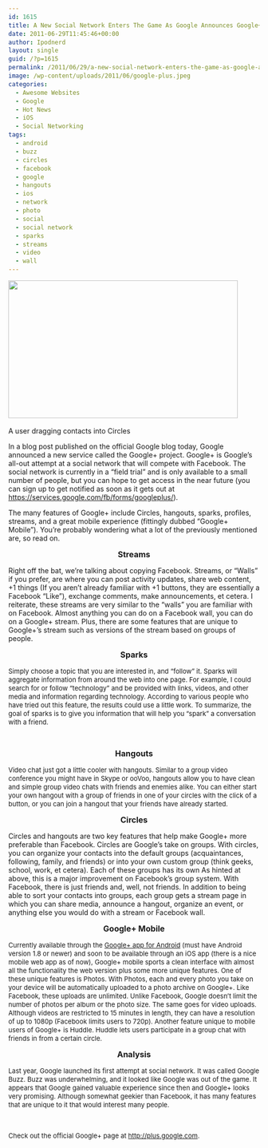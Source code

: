 ```yaml
---
id: 1615
title: A New Social Network Enters The Game As Google Announces Google+
date: 2011-06-29T11:45:46+00:00
author: Ipodnerd
layout: single
guid: /?p=1615
permalink: /2011/06/29/a-new-social-network-enters-the-game-as-google-announces-google/
image: /wp-content/uploads/2011/06/google-plus.jpeg
categories:
  - Awesome Websites
  - Google
  - Hot News
  - iOS
  - Social Networking
tags:
  - android
  - buzz
  - circles
  - facebook
  - google
  - hangouts
  - ios
  - network
  - photo
  - social
  - social network
  - sparks
  - streams
  - video
  - wall
---
```

<div id="attachment_1648" style="max-width: 470px" class="wp-caption aligncenter">
  <a href="/wp-content/uploads/2011/06/Google-Plus-social-networ-007.jpeg"><img class="size-full wp-image-1648" title="Google-Plus-social-networ-007" src="/wp-content/uploads/2011/06/Google-Plus-social-networ-007.jpeg" alt="" width="460" height="276" srcset="/wp-content/uploads/2011/06/Google-Plus-social-networ-007.jpeg 460w, /wp-content/uploads/2011/06/Google-Plus-social-networ-007-300x180.jpeg 300w, /wp-content/uploads/2011/06/Google-Plus-social-networ-007-180x108.jpeg 180w, /wp-content/uploads/2011/06/Google-Plus-social-networ-007-360x216.jpeg 360w" sizes="(max-width: 460px) 100vw, 460px" /></a>
  
  <p class="wp-caption-text">
    A user dragging contacts into Circles
  </p>
</div>

<p style="text-align: left;">
  In a blog post published on the official Google blog today, Google announced a new service called the Google+ project. Google+ is Google&#8217;s all-out attempt at a social network that will compete with Facebook. The social network is currently in a &#8220;field trial&#8221; and is only available to a small number of people, but you can hope to get access in the near future (you can sign up to get notified as soon as it gets out at <a title="https://services.google.com/fb/forms/googleplus/" href="https://services.google.com/fb/forms/googleplus/" target="_blank">https://services.google.com/fb/forms/googleplus/</a>).
</p>

The many features of Google+ include Circles, hangouts, sparks, profiles, streams, and a great mobile experience (fittingly dubbed &#8220;Google+ Mobile&#8221;). You&#8217;re probably wondering what a lot of the previously mentioned are, so read on.

<p style="text-align: center;">
  <span style="font-size: medium;"><strong>Streams</strong></span>
</p>

<span>Right off the bat, we&#8217;re talking about copying Facebook. Streams, or &#8220;Walls&#8221; if you prefer, are where you can post activity updates, share web content, +1 things (If you aren&#8217;t already familiar with +1 buttons, they are essentially a Facebook &#8220;Like&#8221;), exchange comments, make announcements, et cetera. I reiterate, these streams are very similar to the &#8220;walls&#8221; you are familiar with on Facebook. Almost anything you can do on a Facebook wall, you can do on a Google+ stream. Plus, there are some features that are unique to Google+&#8217;s stream such as versions of the stream based on groups of people.</span>

<p style="text-align: center;">
  <strong><span style="font-size: medium;">Sparks</span></strong>
</p>

<p style="text-align: left;">
  <span style="font-size: small;">Simply choose a topic that you are interested in, and &#8220;follow&#8221; it. Sparks will aggregate information from around the web into one page. For example, I could search for or follow &#8220;technology&#8221; and be provided with links, videos, and other media and information regarding technology. According to various people who have tried out this feature, the results could use a little work. To summarize, the goal of sparks is to give you information that will help you &#8220;spark&#8221; a conversation with a friend.</span>
</p>

<p style="text-align: center;">
  <span style="font-size: small;"><span class="youtube"></span><br /> </span>
</p>

<p style="text-align: center;">
  <strong><span style="font-size: medium;">Hangouts</span></strong>
</p>

<p style="text-align: left;">
  <span style="font-size: small;">Video chat just got a little cooler with hangouts. Similar to a group video conference you might have in Skype or ooVoo, hangouts allow you to have clean and simple group video chats with friends and enemies alike. You can either start your own hangout with a group of friends in one of your circles with the click of a button, or you can join a hangout that your friends have already started.</span>
</p>

<p style="text-align: center;">
  <span class="youtube"></span>
</p>

<p style="text-align: center;">
  <span style="font-size: small;"><span class="youtube"></span></span>
</p>

<p style="text-align: center;">
  <span style="font-size: medium;"><strong>Circles</strong></span>
</p>

<p style="text-align: left;">
  Circles and hangouts are two key features that help make Google+ more preferable than Facebook. Circles are Google&#8217;s take on groups. With circles, you can organize your contacts into the default groups (acquaintances, following, family, and friends) or into your own custom group (think geeks, school, work, et cetera). Each of these groups has its own As hinted at above, this is a major improvement on Facebook&#8217;s group system. With Facebook, there is just friends and, well, not friends. In addition to being able to sort your contacts into groups, each group gets a stream page in which you can share media, announce a hangout, organize an event, or anything else you would do with a stream or Facebook wall.
</p>

<p style="text-align: center;">
  <span class="youtube"></span>
</p>

<p style="text-align: center;">
  <span class="youtube"></span>
</p>

<p style="text-align: center;">
  <span style="font-size: medium;"><strong>Google+ Mobile</strong></span>
</p>

<p style="text-align: left;">
  <span style="font-size: small;">Currently available through the <a title="https://market.android.com/details?id=com.google.android.apps.plus&#038;rdid=com.google.android.apps.plus&#038;rdot=1&#038;pli=1" href="https://market.android.com/details?id=com.google.android.apps.plus&#038;rdid=com.google.android.apps.plus&#038;rdot=1&#038;pli=1" target="_blank">Google+ app for Android</a> (must have Android version 1.8 or newer) and soon to be available through an iOS app (there is a nice mobile web app as of now), Google+ mobile sports a clean interface with almost all the functionality the web version plus some more unique features. One of these unique features is Photos. With Photos, each and every photo you take on your device will be automatically uploaded to a photo archive on Google+. Like Facebook, these uploads are unlimited. Unlike Facebook, Google doesn&#8217;t limit the number of photos per album or the photo size. The same goes for video uploads. Although videos are restricted to 15 minutes in length, they can have a resolution of up to 1080p (Facebook limits users to 720p). Another feature unique to mobile users of Google+ is Huddle. Huddle lets users participate in a group chat with friends in from a certain circle.</span>
</p>

<p style="text-align: center;">
  <span style="font-size: small;"><span class="youtube"></span></span>
</p>

<p style="text-align: center;">
  <span style="font-size: small;"><span class="youtube"></span></span>
</p>

<p style="text-align: center;">
  <span style="font-size: medium;"><strong><span><strong>Analysis</strong></span></strong></span>
</p>

<p style="text-align: left;">
  <span style="font-size: small;"><span>Last year, Google launched its first attempt at social network. It was called Google Buzz. Buzz was underwhelming, and it looked like Google was out of the game. It appears that Google gained valuable experience since then and Google+ looks very promising. Although somewhat geekier than Facebook, it has many features that are unique to it that would interest many people.</span></span>
</p>

<p style="text-align: left;">
  <span style="font-size: small;"><span><br /> </span></span>
</p>

<p style="text-align: left;">
  <span style="font-size: small;">Check out the official Google+ page at <a title="http://plus.google.com" href="http://plus.google.com" target="_blank">http://plus.google.com</a>.</span>
</p>
